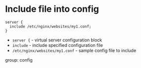# Include file into config

```nginx
server {
  include /etc/nginx/websites/my1.conf;
}
```

- `server {` - virtual server configuration block
- `include` - include specified configuration file
- `/etc/nginx/websites/my1.conf` - sample config file to include

group: config


